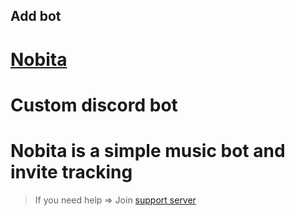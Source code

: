 ## Add bot
# [Nobita](https://discord.com/oauth2/authorize?client_id=627531554255798282&scope=bot&permissions=2147351783)
# Custom discord bot
# Nobita is a simple music bot and invite tracking
> If you need help => Join [support server](https://discord.gg/zCmChpX) 
